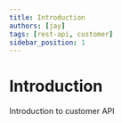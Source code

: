 ```yaml
---
title: Introduction
authors: [jay]
tags: [rest-api, customer]
sidebar_position: 1
---
```


# Introduction

Introduction to customer API
